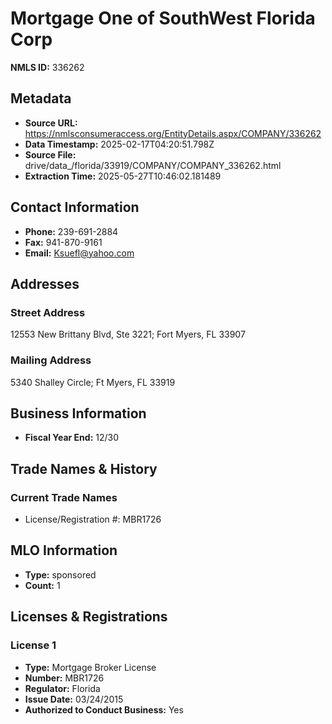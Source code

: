 # Mortgage One of SouthWest Florida Corp

**NMLS ID:** 336262

## Metadata
- **Source URL:** https://nmlsconsumeraccess.org/EntityDetails.aspx/COMPANY/336262
- **Data Timestamp:** 2025-02-17T04:20:51.798Z
- **Source File:** drive/data_/florida/33919/COMPANY/COMPANY_336262.html
- **Extraction Time:** 2025-05-27T10:46:02.181489

## Contact Information
- **Phone:** 239-691-2884
- **Fax:** 941-870-9161
- **Email:** Ksuefl@yahoo.com

## Addresses
### Street Address
12553 New Brittany Blvd, Ste 3221; Fort Myers, FL 33907

### Mailing Address
5340 Shalley Circle; Ft Myers, FL 33919

## Business Information
- **Fiscal Year End:** 12/30

## Trade Names & History
### Current Trade Names
- License/Registration #: MBR1726

## MLO Information
- **Type:** sponsored
- **Count:** 1

## Licenses & Registrations

### License 1
- **Type:** Mortgage Broker License
- **Number:** MBR1726
- **Regulator:** Florida
- **Issue Date:** 03/24/2015
- **Authorized to Conduct Business:** Yes
